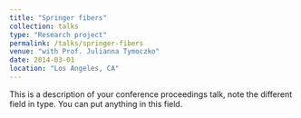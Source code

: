 ```yaml
---
title: "Springer fibers"
collection: talks
type: "Research project"
permalink: /talks/springer-fibers
venue: "with Prof. Julianna Tymoczko"
date: 2014-03-01
location: "Los Angeles, CA"
---
```


This is a description of your conference proceedings talk, note the different field in type. You can put anything in this field.
